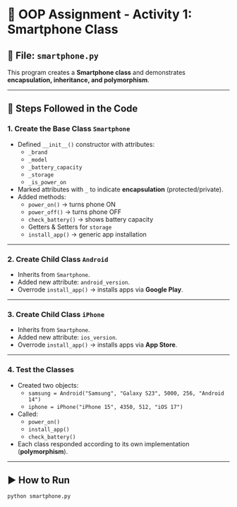 # 📱 OOP Assignment - Activity 1: Smartphone Class

## 📂 File: `smartphone.py`

This program creates a **Smartphone class** and demonstrates **encapsulation, inheritance, and polymorphism**.

---

## 📝 Steps Followed in the Code

### 1. Create the Base Class `Smartphone`
- Defined `__init__()` constructor with attributes:
  - `_brand`
  - `_model`
  - `_battery_capacity`
  - `_storage`
  - `_is_power_on`
- Marked attributes with `_` to indicate **encapsulation** (protected/private).
- Added methods:
  - `power_on()` → turns phone ON
  - `power_off()` → turns phone OFF
  - `check_battery()` → shows battery capacity
  - Getters & Setters for `storage`
  - `install_app()` → generic app installation

---

### 2. Create Child Class `Android`
- Inherits from `Smartphone`.
- Added new attribute: `android_version`.
- Overrode `install_app()` → installs apps via **Google Play**.

---

### 3. Create Child Class `iPhone`
- Inherits from `Smartphone`.
- Added new attribute: `ios_version`.
- Overrode `install_app()` → installs apps via **App Store**.

---

### 4. Test the Classes
- Created two objects:
  - `samsung = Android("Samsung", "Galaxy S23", 5000, 256, "Android 14")`
  - `iphone = iPhone("iPhone 15", 4350, 512, "iOS 17")`
- Called:
  - `power_on()`
  - `install_app()`
  - `check_battery()`
- Each class responded according to its own implementation (**polymorphism**).

---

## ▶️ How to Run
```bash
python smartphone.py
